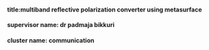 #### **title:multiband reflective polarization converter using metasurface**
#### **supervisor name: dr padmaja bikkuri**
#### **cluster name: communication**



